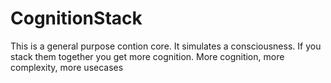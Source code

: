 # CognitionStack
This is a general purpose contion core. It simulates a consciousness. If you stack them together you get more cognition. More cognition, more complexity, more usecases
